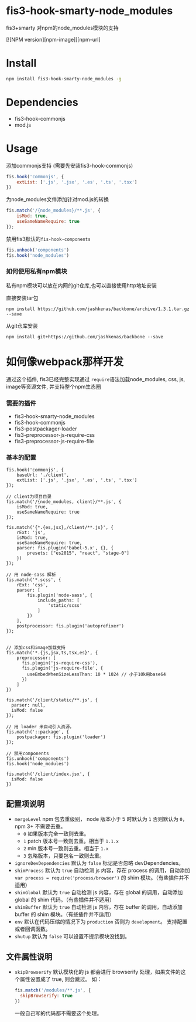 # fis3-hook-smarty-node_modules

fis3+smarty 对npm的node_modules模块的支持

[![NPM version][npm-image]][npm-url]

# Install

```bash
npm install fis3-hook-smarty-node_modules -g
```

# Dependencies

+ fis3-hook-commonjs
+ mod.js

# Usage

添加commonjs支持 (需要先安装fis3-hook-commonjs)

```js
fis.hook('commonjs', {
    extList: ['.js', '.jsx', '.es', '.ts', '.tsx']
})
```

为node_modules文件添加针对mod.js的转换
```js
fis.match('/{node_modules}/**.js', {
    isMod: true,
    useSameNameRequire: true
});
```

禁用fis3默认的`fis-hook-components`
```js
fis.unhook('components')
fis.hook('node_modules')
```

### 如何使用私有npm模块
私有npm模块可以放在内网的git仓库,也可以直接使用http地址安装

直接安装tar包

```
npm install https://github.com/jashkenas/backbone/archive/1.3.1.tar.gz --save
```

从git仓库安装

```
npm install git+https://github.com/jashkenas/backbone --save
```

# 如何像webpack那样开发
通过这个插件, fis3已经完整实现通过 `require`语法加载node_modules, css, js, image等资源文件, 并支持整个npm生态圈

### 需要的插件

+ fis3-hook-smarty-node_modules
+ fis3-hook-commonjs
+ fis3-postpackager-loader
+ fis3-preprocessor-js-require-css
+ fis3-preprocessor-js-require-file

### 基本的配置


```
fis.hook('commonjs', {
    baseUrl: './client',
    extList: ['.js', '.jsx', '.es', '.ts', '.tsx']
});

// client为项目目录
fis.match('/{node_modules, client}/**.js', {
    isMod: true,
    useSameNameRequire: true
});

fis.match('{*.{es,jsx},/client/**.js}', {
    rExt: 'js',
    isMod: true,
    useSameNameRequire: true,
    parser: fis.plugin('babel-5.x', {}, {
        presets: ["es2015", "react", "stage-0"]
    })
});

// 用 node-sass 解析
fis.match('*.scss', {
    rExt: 'css',
    parser: [
        fis.plugin('node-sass', {
            include_paths: [
                'static/scss'
            ]
        })
    ],
    postprocessor: fis.plugin('autoprefixer')
});


// 添加css和image加载支持
fis.match('*.{js,jsx,ts,tsx,es}', {
    preprocessor: [
      fis.plugin('js-require-css'),
      fis.plugin('js-require-file', {
        useEmbedWhenSizeLessThan: 10 * 1024 // 小于10k用base64
      })
    ]
})

fis.match('/client/static/**.js', {
  parser: null,
  isMod: false
});

// 用 loader 来自动引入资源。
fis.match('::package', {
    postpackager: fis.plugin('loader')
});

// 禁用components
fis.unhook('components')
fis.hook('node_modules')

fis.match('/client/index.jsx', {
  isMod: false
})

```

## 配置项说明

* `mergeLevel` npm 包去重级别， node 版本小于 5 时默认为 `1` 否则默认为 `0`， npm 3+ 不需要去重。
    * `0` 如果版本完全一致则去重。
    * `1` patch 版本号一致则去重。相当于 `1.1.x`
    * `2` min 版本号一致则去重。相当于 `1.x`
    * `3` 忽略版本，只要包名一致则去重。
* `ignoreDevDependencies` 默认为 `false` 标记是否忽略 devDependencies。
* `shimProcess` 默认为 `true` 自动检测 js 内容，存在 process 的调用，自动添加 `var process = require('process/browser')` 的 shim 模块。（有些插件并不适用）
* `shimGlobal` 默认为 `true` 自动检测 js 内容，存在 global 的调用，自动添加 global 的 shim 代码。（有些插件并不适用）
* `shimBuffer` 默认为 `true` 自动检测 js 内容，存在 buffer 的调用，自动添加 buffer 的 shim 模块。（有些插件并不适用）
* `env` 默认在代码压缩的情况下为 `production` 否则为 `development`。 支持配置或者回调函数。
* `shutup` 默认为 `false` 可以设置不提示模块没找到。


## 文件属性说明

* `skipBrowserify` 默认模块化的 js 都会进行 browserify 处理，如果文件的这个属性设置成了 true, 则会跳过。 如：

    ```js
    fis.match('/modules/**.js', {
      skipBrowserify: true
    })
    ```

    一般自己写的代码都不需要这个处理。
